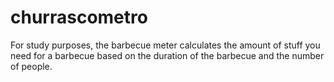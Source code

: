 # churrascometro
For study purposes, the barbecue meter calculates the amount of stuff you need for a barbecue based on the duration of the barbecue and the number of people.
